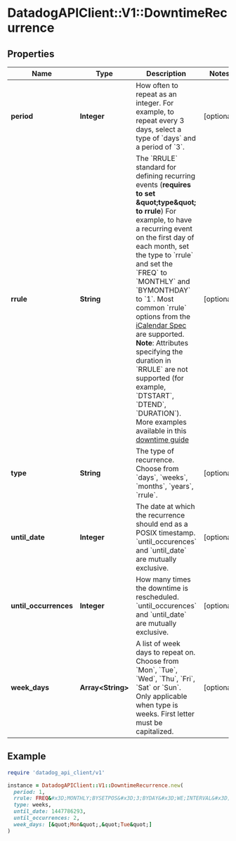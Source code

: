 # DatadogAPIClient::V1::DowntimeRecurrence

## Properties

| Name                  | Type                    | Description                                                                                                                                                                                                                                                                                                                                                                                                                                                                                                                                                                                                                                                                                                                                      | Notes      |
| --------------------- | ----------------------- | ------------------------------------------------------------------------------------------------------------------------------------------------------------------------------------------------------------------------------------------------------------------------------------------------------------------------------------------------------------------------------------------------------------------------------------------------------------------------------------------------------------------------------------------------------------------------------------------------------------------------------------------------------------------------------------------------------------------------------------------------ | ---------- |
| **period**            | **Integer**             | How often to repeat as an integer. For example, to repeat every 3 days, select a type of &#x60;days&#x60; and a period of &#x60;3&#x60;.                                                                                                                                                                                                                                                                                                                                                                                                                                                                                                                                                                                                         | [optional] |
| **rrule**             | **String**              | The &#x60;RRULE&#x60; standard for defining recurring events (**requires to set \&quot;type\&quot; to rrule**) For example, to have a recurring event on the first day of each month, set the type to &#x60;rrule&#x60; and set the &#x60;FREQ&#x60; to &#x60;MONTHLY&#x60; and &#x60;BYMONTHDAY&#x60; to &#x60;1&#x60;. Most common &#x60;rrule&#x60; options from the [iCalendar Spec](https://tools.ietf.org/html/rfc5545) are supported. **Note**: Attributes specifying the duration in &#x60;RRULE&#x60; are not supported (for example, &#x60;DTSTART&#x60;, &#x60;DTEND&#x60;, &#x60;DURATION&#x60;). More examples available in this [downtime guide](https://docs.datadoghq.com/monitors/guide/suppress-alert-with-downtimes/?tab=api) | [optional] |
| **type**              | **String**              | The type of recurrence. Choose from &#x60;days&#x60;, &#x60;weeks&#x60;, &#x60;months&#x60;, &#x60;years&#x60;, &#x60;rrule&#x60;.                                                                                                                                                                                                                                                                                                                                                                                                                                                                                                                                                                                                               | [optional] |
| **until_date**        | **Integer**             | The date at which the recurrence should end as a POSIX timestamp. &#x60;until_occurences&#x60; and &#x60;until_date&#x60; are mutually exclusive.                                                                                                                                                                                                                                                                                                                                                                                                                                                                                                                                                                                                | [optional] |
| **until_occurrences** | **Integer**             | How many times the downtime is rescheduled. &#x60;until_occurences&#x60; and &#x60;until_date&#x60; are mutually exclusive.                                                                                                                                                                                                                                                                                                                                                                                                                                                                                                                                                                                                                      | [optional] |
| **week_days**         | **Array&lt;String&gt;** | A list of week days to repeat on. Choose from &#x60;Mon&#x60;, &#x60;Tue&#x60;, &#x60;Wed&#x60;, &#x60;Thu&#x60;, &#x60;Fri&#x60;, &#x60;Sat&#x60; or &#x60;Sun&#x60;. Only applicable when type is weeks. First letter must be capitalized.                                                                                                                                                                                                                                                                                                                                                                                                                                                                                                     | [optional] |

## Example

```ruby
require 'datadog_api_client/v1'

instance = DatadogAPIClient::V1::DowntimeRecurrence.new(
  period: 1,
  rrule: FREQ&#x3D;MONTHLY;BYSETPOS&#x3D;3;BYDAY&#x3D;WE;INTERVAL&#x3D;1,
  type: weeks,
  until_date: 1447786293,
  until_occurrences: 2,
  week_days: [&quot;Mon&quot;,&quot;Tue&quot;]
)
```
